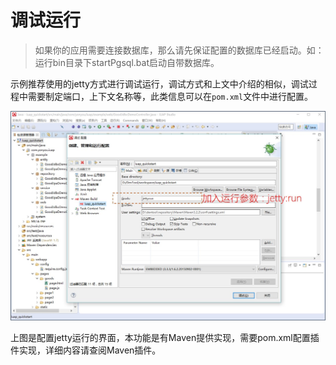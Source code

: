 ﻿
# 调试运行

>  如果你的应用需要连接数据库，那么请先保证配置的数据库已经启动。如：运行bin目录下startPgsql.bat启动自带数据库。 

示例推荐使用的jetty方式进行调试运行，调试方式和上文中介绍的相似，调试过程中需要制定端口，上下文名称等，此类信息可以在`pom.xml`文件中进行配置。 

![jetty运行配置](../img/image108.jpg)

上图是配置jetty运行的界面，本功能是有Maven提供实现，需要pom.xml配置插件实现，详细内容请查阅Maven插件。
